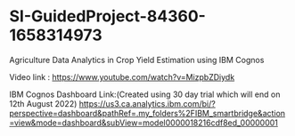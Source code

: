 # SI-GuidedProject-84360-1658314973
Agriculture Data Analytics in Crop Yield Estimation using IBM Cognos

Video link :
https://www.youtube.com/watch?v=MizpbZDiydk

IBM Cognos Dashboard Link:(Created using 30 day trial which will end on 12th August 2022)
https://us3.ca.analytics.ibm.com/bi/?perspective=dashboard&pathRef=.my_folders%2FIBM_smartbridge&action=view&mode=dashboard&subView=model0000018216cdf8ed_00000001
